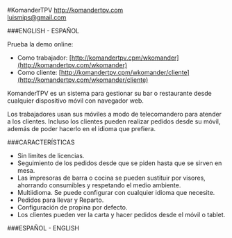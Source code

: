 #KomanderTPV
http://komandertpv.com<br/>
luismips@gmail.com

###ENGLISH - ESPAÑOL

Prueba la demo online:
- Como trabajador: [http://komandertpv.cpm/wkomander](http://komandertpv.com/wkomander)
- Como cliente: [http://komandertpv.cpm/wkomander/cliente](http://komandertpv.com/wkomander/cliente)

KomanderTPV es un sistema para gestionar su bar o restaurante desde cualquier dispositivo móvil con navegador web. 

Los trabajadores usan sus móviles a modo de telecomandero para atender a los clientes. Incluso los clientes pueden 
realizar pedidos desde su móvil, además de poder hacerlo en el idioma que prefiera.


###CARACTERÍSTICAS

- Sin límites de licencias.
- Seguimiento de los pedidos desde que se piden hasta que se sirven en mesa.
- Las impresoras de barra o cocina se pueden sustituir por visores, ahorrando consumibles y respetando el medio 
ambiente.
- Multiidioma. Se puede configurar con cualquier idioma que necesite. 
- Pedidos para llevar y Reparto.
- Configuración de propina por defecto.
- Los clientes pueden ver la carta y  hacer pedidos desde el móvil o tablet.


###ESPAÑOL - ENGLISH
